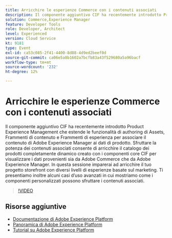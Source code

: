 ```yaml
---
title: Arricchire le esperienze Commerce con i contenuti associati
description: Il componente aggiuntivo CIF ha recentemente introdotto Product Experience Management che estende le funzionalità di authoring di Assets, Frammenti di contenuto e Frammenti di esperienza per associare il contenuto di Adobe Experience Manager ai dati di prodotto. Sfruttare la potenza dei contenuti associati consente di arricchire il catalogo dei prodotti completamente dinamico creato con i componenti core CIF per visualizzare i dati provenienti sia da Adobe Commerce che da Adobe Experience Manager. In questa sessione imparerai ad arricchire il tuo progetto storefront con diversi livelli di esperienze basate sul marketing. Ti presentiamo inoltre alcuni casi d’uso avanzati in cui mostriamo come i componenti personalizzati possono sfruttare i contenuti associati.
solution: Commerce,Experience Manager
feature: Developer Tools
role: Developer, Architect
level: Experienced
version: Cloud Service
kt: 9181
type: Event
exl-id: ca53c085-2f41-4400-8d88-4d9ed2beef0d
source-git-commit: ca06e5a8b1602a7bcfb83a43f529680a5a96bacf
workflow-type: tm+mt
source-wordcount: '232'
ht-degree: 12%

---
```


# Arricchire le esperienze Commerce con i contenuti associati

Il componente aggiuntivo CIF ha recentemente introdotto Product Experience Management che estende le funzionalità di authoring di Assets, Frammenti di contenuto e Frammenti di esperienza per associare il contenuto di Adobe Experience Manager ai dati di prodotto. Sfruttare la potenza dei contenuti associati consente di arricchire il catalogo dei prodotti completamente dinamico creato con i componenti core CIF per visualizzare i dati provenienti sia da Adobe Commerce che da Adobe Experience Manager. In questa sessione imparerai ad arricchire il tuo progetto storefront con diversi livelli di esperienze basate sul marketing. Ti presentiamo inoltre alcuni casi d’uso avanzati in cui mostriamo come i componenti personalizzati possono sfruttare i contenuti associati.

>[!VIDEO](https://video.tv.adobe.com/v/337772/?quality=12&learn=on&hidetitle=true)

## Risorse aggiuntive

- [Documentazione di Adobe Experience Platform](https://experienceleague.adobe.com/docs/experience-platform.html)
- [Panoramica di Adobe Experience Platform](https://experienceleague.adobe.com/docs/experience-platform/landing/home.html?lang=it)
- [Tutorial su Adobe Experience Platform](https://experienceleague.adobe.com/docs/platform-learn/tutorials/overview.html?lang=it)
